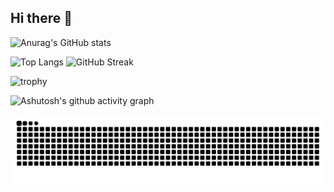 ## Hi there 👋
![Anurag's GitHub stats](https://github-readme-stats.vercel.app/api?username=lyuzlion)

![Top Langs](https://github-readme-stats.vercel.app/api/top-langs/?username=lyuzlion)
![GitHub Streak](https://streak-stats.demolab.com/?user=lyuzlion)

![trophy](https://github-profile-trophy.vercel.app/?username=lyuzlion)

![Ashutosh's github activity graph](https://github-readme-activity-graph.vercel.app/graph?username=lyuzlion)

<picture>
  <source media="(prefers-color-scheme: light)" srcset="https://raw.githubusercontent.com/lyuzlion/lyuzlion/output/github-contribution-grid-snake.svg">
  <img alt="github contribution grid snake animation" src="https://raw.githubusercontent.com/lyuzlion/lyuzlion/output/github-contribution-grid-snake.svg">
</picture>

<picture>
  <source media="(prefers-color-scheme: light)" srcset="https://github.com/lyuzlion/lyuzlion/output/profile-season-animate.svg">
</picture>



<!--
**lyuzlion/lyuzlion** is a ✨ _special_ ✨ repository because its `README.md` (this file) appears on your GitHub profile.

Here are some ideas to get you started:

- 🔭 I’m currently working on ...
- 🌱 I’m currently learning ...
- 👯 I’m looking to collaborate on ...
- 🤔 I’m looking for help with ...
- 💬 Ask me about ...
- 📫 How to reach me: ...
- 😄 Pronouns: ...
- ⚡ Fun fact: ...
-->
